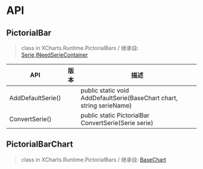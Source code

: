 # API

## PictorialBar

> class in XCharts.Runtime.PictorialBars / 继承自: [Serie](https://xcharts-team.github.io/docs/api#serie),[INeedSerieContainer](https://xcharts-team.github.io/docs/api#ineedseriecontainer)


|API|版本|描述|
|--|--|--|
|AddDefaultSerie()||public static void AddDefaultSerie(BaseChart chart, string serieName)|
|ConvertSerie()||public static PictorialBar ConvertSerie(Serie serie)|

## PictorialBarChart

> class in XCharts.Runtime.PictorialBars / 继承自: [BaseChart](https://xcharts-team.github.io/docs/api#basechart)


